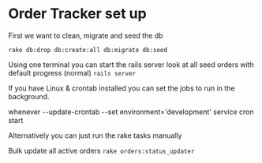 # Order Tracker set up

First we want to clean, migrate and seed the db

`rake db:drop db:create:all db:migrate db:seed`

Using one terminal you can start the rails server
look at all seed orders with default progress (normal)
`rails server`

If you have Linux & crontab installed you can set the jobs to run in the background.

whenever --update-crontab --set environment='development'
service cron start

Alternatively you can just run the rake tasks manually

Bulk update all active orders `rake orders:status_updater`
